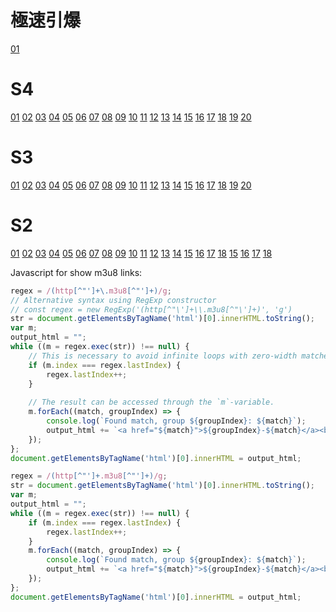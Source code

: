 
<video-js id='main_video' class="vjs-default-skin" controls></video-js>

# 極速引爆
[01](https://www.movieffm.net/jwplayer/?source=https://vod.bunediy.com/20210721//DCjDjCLx/index.m3u8)
# S4
[01](https://www.movieffm.net/jwplayer/?source=https://vod4.buycar5.cn/20201111/sGSCQZqc/index.m3u8)
[02](https://www.movieffm.net/jwplayer/?source=https://vod4.buycar5.cn/20201111/OFe3tdy5/index.m3u8)
[03](https://www.movieffm.net/jwplayer/?source=https://vod4.buycar5.cn/20201125/vYUP5X6W/index.m3u8)
[04](https://www.movieffm.net/jwplayer/?source=https://vod4.buycar5.cn/20201125/ADJ7RKCz/index.m3u8)
[05](https://www.movieffm.net/jwplayer/?source=https://vod4.buycar5.cn/20201202/xyJQnL0W/index.m3u8)
[06](https://www.movieffm.net/jwplayer/?source=https://vod4.buycar5.cn/20210113/odGvIfSS/index.m3u8)
[07](https://www.movieffm.net/jwplayer/?source=https://vod4.buycar5.cn/20210120/Nz7uvEhD/index.m3u8)
[08](https://www.movieffm.net/jwplayer/?source=https://vod4.buycar5.cn/20210127/S1QqALJi/index.m3u8)
[09](https://www.movieffm.net/jwplayer/?source=https://vod4.buycar5.cn/20210217/wM5YCUHM/index.m3u8)
[10](https://www.movieffm.net/jwplayer/?source=https://vod5.wenshibaowenbei.com/20210224/Ta2Nlcyu/index.m3u8)
[11](https://www.movieffm.net/jwplayer/?source=https://vod4.buycar5.cn/20210310/sT4o7Fao/index.m3u8)
[12](https://www.movieffm.net/jwplayer/?source=https://vod4.buycar5.cn/20210324/I5D2CjhV/index.m3u8)
[13](https://www.movieffm.net/jwplayer/?source=https://vod4.buycar5.cn/20210331/dW9vsKS4/index.m3u8)
[14](https://www.movieffm.net/jwplayer/?source=https://vod4.buycar5.cn/20210421/nUFFBh6O/index.m3u8)
[15](https://www.movieffm.net/jwplayer/?source=https://vod4.buycar5.cn/20210427/47yBHDB7/index.m3u8)
[16](https://www.movieffm.net/jwplayer/?source=https://vod4.buycar5.cn/20210511/M77awlG3/index.m3u8)
[17](https://www.movieffm.net/jwplayer/?source=https://vod4.buycar5.cn/20210519/mVoUkAFi/index.m3u8)
[18](https://www.movieffm.net/jwplayer/?source=https://vod4.buycar5.cn/20210525/s9qxHtHm/index.m3u8)
[19](https://www.movieffm.net/jwplayer/?source=https://vod4.buycar5.cn/20210602/ZKX3reTG/index.m3u8)
[20](https://www.movieffm.net/jwplayer/?source=https://vod4.buycar5.cn/20210609/Bdgor5kz/index.m3u8)
# S3
[01](https://www.movieffm.net/jwplayer/?source=https://vod2.buycar5.cn/20201001/EU9iGYBU/index.m3u8)
[02](https://www.movieffm.net/jwplayer/?source=https://vod2.buycar5.cn/20201001/wB6PPAIT/index.m3u8)
[03](https://www.movieffm.net/jwplayer/?source=https://vod2.buycar5.cn/20201001/GuElLwYe/index.m3u8)
[04](https://www.movieffm.net/jwplayer/?source=https://vod2.buycar5.cn/20201001/toZXYOR1/index.m3u8)
[05](https://www.movieffm.net/jwplayer/?source=https://vod2.buycar5.cn/20201001/sbYBOLgl/index.m3u8)
[06](https://www.movieffm.net/jwplayer/?source=https://vod2.buycar5.cn/20201001/TxsZNa2p/index.m3u8)
[07](https://www.movieffm.net/jwplayer/?source=https://vod2.buycar5.cn/20201001/PAZpTORp/index.m3u8)
[08](https://www.movieffm.net/jwplayer/?source=https://vod2.buycar5.cn/20201001/7Lqctagf/index.m3u8)
[09](https://www.movieffm.net/jwplayer/?source=https://vod2.buycar5.cn/20201001/IlYnvbpx/index.m3u8)
[10](https://www.movieffm.net/jwplayer/?source=https://vod2.buycar5.cn/20201001/Oe2g79ye/index.m3u8)
[11](https://www.movieffm.net/jwplayer/?source=https://vod2.buycar5.cn/20201001/De6iuNaP/index.m3u8)
[12](https://www.movieffm.net/jwplayer/?source=https://vod2.buycar5.cn/20201001/gYXSxyI3/index.m3u8)
[13](https://www.movieffm.net/jwplayer/?source=https://vod2.buycar5.cn/20201001/dS2qs4V7/index.m3u8)
[14](https://www.movieffm.net/jwplayer/?source=https://vod2.buycar5.cn/20201001/cZWPifav/index.m3u8)
[15](https://www.movieffm.net/jwplayer/?source=https://vod2.buycar5.cn/20201001/cyhth071/index.m3u8)
[16](https://www.movieffm.net/jwplayer/?source=https://vod2.buycar5.cn/20201001/jaArVb9p/index.m3u8)
[17](https://www.movieffm.net/jwplayer/?source=https://vod2.buycar5.cn/20201001/6yJLozLW/index.m3u8)
[18](https://www.movieffm.net/jwplayer/?source=https://vod2.buycar5.cn/20201001/wfvgX1Ch/index.m3u8)
[19](https://www.movieffm.net/jwplayer/?source=https://vod2.buycar5.cn/20201001/HElKbco9/index.m3u8)
[20](https://www.movieffm.net/jwplayer/?source=https://vod2.buycar5.cn/20201001/szYYeq1c/index.m3u8)
# S2
[01](https://www.movieffm.net/jwplayer/?source=https://cdn13.pztv.ca/upload/20190111/abfcda6445b767487d06ea95504561fc/abfcda6445b767487d06ea95504561fc.m3u8)
[02](https://www.movieffm.net/jwplayer/?source=https://cdn13.pztv.ca/upload/20190111/1928d0827457a5a6da0c6ffb89e03b5c/1928d0827457a5a6da0c6ffb89e03b5c.m3u8)
[03](https://www.movieffm.net/jwplayer/?source=https://cdn13.pztv.ca/upload/20190111/5b88fa50a624452a62daa8cfac12ede0/5b88fa50a624452a62daa8cfac12ede0.m3u8)
[04](https://www.movieffm.net/jwplayer/?source=https://cdn13.pztv.ca/upload/20190111/5c29b1b4dd78d6bc0bef32ed97546a63/5c29b1b4dd78d6bc0bef32ed97546a63.m3u8)
[05](https://www.movieffm.net/jwplayer/?source=https://cdn13.pztv.ca/upload/20190111/ae3f666518f1d31f5fc9fd5338459c81/ae3f666518f1d31f5fc9fd5338459c81.m3u8)
[06](https://www.movieffm.net/jwplayer/?source=https://cdn13.pztv.ca/upload/20190111/f652d13b38709109bfc598414ebcfdff/f652d13b38709109bfc598414ebcfdff.m3u8)
[07](https://www.movieffm.net/jwplayer/?source=https://cdn13.pztv.ca/upload/20190111/a96a5b2f95f969d47c12497882055e1b/a96a5b2f95f969d47c12497882055e1b.m3u8)
[08](https://www.movieffm.net/jwplayer/?source=https://cdn13.pztv.ca/upload/20190111/56be85c6a89d9735f6c4d4da9c52bfa1/56be85c6a89d9735f6c4d4da9c52bfa1.m3u8)
[09](https://www.movieffm.net/jwplayer/?source=https://cdn13.pztv.ca/upload/20190111/74bc36f3f74d3145fc46ece961ab1370/74bc36f3f74d3145fc46ece961ab1370.m3u8)
[10](https://www.movieffm.net/jwplayer/?source=https://cdn13.pztv.ca/upload/20190111/8651070263ce8f91c9364ff03cbdddd2/8651070263ce8f91c9364ff03cbdddd2.m3u8)
[11](https://www.movieffm.net/jwplayer/?source=https://cdn13.pztv.ca/upload/20190111/2cfe4b35358066b5a0f7da883a304044/2cfe4b35358066b5a0f7da883a304044.m3u8)
[12](https://www.movieffm.net/jwplayer/?source=https://cdn13.pztv.ca/upload/20190111/571aabba748d72e02f5236101b231d2b/571aabba748d72e02f5236101b231d2b.m3u8)
[13](https://www.movieffm.net/jwplayer/?source=https://cdn13.pztv.ca/upload/20190111/d728fec26174e47e61621b0f6f268662/d728fec26174e47e61621b0f6f268662.m3u8)
[14](https://www.movieffm.net/jwplayer/?source=https://cdn13.pztv.ca/upload/20190111/8287d6b1cc9dc0f03f3ac2552a478433/8287d6b1cc9dc0f03f3ac2552a478433.m3u8)
[15](https://www.movieffm.net/jwplayer/?source=https://cdn13.pztv.ca/upload/20190111/7e9bde0373f77dd68a0763ef7bb4d07d/7e9bde0373f77dd68a0763ef7bb4d07d.m3u8)
[16](https://www.movieffm.net/jwplayer/?source=https://cdn13.pztv.ca/upload/20190111/87f70ba4ca2f9834e1b792f71c0370f4/87f70ba4ca2f9834e1b792f71c0370f4.m3u8)
[17](https://www.movieffm.net/jwplayer/?source=https://cdn13.pztv.ca/upload/20190111/c408e8c0dd384ea0698014c0e66e249d/c408e8c0dd384ea0698014c0e66e249d.m3u8)
[18](https://www.movieffm.net/jwplayer/?source=https://cdn13.pztv.ca/upload/20190111/474021e46417c65039638c4b56ebbad0/474021e46417c65039638c4b56ebbad0.m3u8)
[15](https://www.movieffm.net/jwplayer/?source=https://vod.bunediy.com/20210104/FgxEIoo6/index.m3u8)
[16](https://www.movieffm.net/jwplayer/?source=https://vod.bunediy.com/20210105/OfvyGSKj/index.m3u8)
[17](https://www.movieffm.net/jwplayer/?source=https://vod.bunediy.com/20210106/M4lzUpEQ/index.m3u8)
[18](https://www.movieffm.net/jwplayer/?source=https://vod.bunediy.com/20210107/EGumx7YE/index.m3u8)



Javascript for show m3u8 links:
```javascript
regex = /(http[^"']+\.m3u8[^"']+)/g;
// Alternative syntax using RegExp constructor
// const regex = new RegExp('(http[^"\']+\\.m3u8[^"\']+)', 'g')
str = document.getElementsByTagName('html')[0].innerHTML.toString();
var m;
output_html = "";
while ((m = regex.exec(str)) !== null) {
    // This is necessary to avoid infinite loops with zero-width matches
    if (m.index === regex.lastIndex) {
        regex.lastIndex++;
    }
    
    // The result can be accessed through the `m`-variable.
    m.forEach((match, groupIndex) => {
        console.log(`Found match, group ${groupIndex}: ${match}`);
        output_html += `<a href="${match}">${groupIndex}-${match}</a><br>`
    });
};
document.getElementsByTagName('html')[0].innerHTML = output_html;
```
```javascript
regex = /(http[^"']+.m3u8[^"']+)/g;
str = document.getElementsByTagName('html')[0].innerHTML.toString();
var m;
output_html = "";
while ((m = regex.exec(str)) !== null) {
    if (m.index === regex.lastIndex) {
        regex.lastIndex++;
    }
    m.forEach((match, groupIndex) => {
        console.log(`Found match, group ${groupIndex}: ${match}`);
        output_html += `<a href="${match}">${groupIndex}-${match}</a><br>`
    });
};
document.getElementsByTagName('html')[0].innerHTML = output_html;
```
